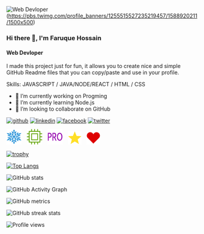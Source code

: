 ![Web Devloper](https://scontent.fdac8-1.fna.fbcdn.net/v/t1.18169-9/26229517_1914102085570130_2412987326473809472_n.jpg?_nc_cat=107&ccb=1-5&_nc_sid=8bfeb9&_nc_ohc=_J5ZRrFmnhUAX8Pw4uV&_nc_ht=scontent.fdac8-1.fna&oh=36110ec94bce02b82527acc9e84bb380&oe=61990537)
(https://pbs.twimg.com/profile_banners/1255515527235219457/1588920211/1500x500)
### Hi there 👋, I'm Faruque Hossain
#### Web Devloper


I made this project just for fun, it allows you to create nice and simple GitHub Readme files that you can copy/paste and use in your profile.

Skills: JAVASCRIPT / JAVA/NODE/REACT  / HTML / CSS

- 🔭 I’m currently working on Progming 
- 🌱 I’m currently learning Node.js 
- 👯 I’m looking to collaborate on GitHub 


[<img src='https://cdn.jsdelivr.net/npm/simple-icons@3.0.1/icons/github.svg' alt='github' height='40'>](https://github.com/https://github.com/Faaruque)  [<img src='https://cdn.jsdelivr.net/npm/simple-icons@3.0.1/icons/linkedin.svg' alt='linkedin' height='40'>](https://www.linkedin.com/in/https://www.linkedin.com/in/md-faruque-hossain-7566ba119//)  [<img src='https://cdn.jsdelivr.net/npm/simple-icons@3.0.1/icons/facebook.svg' alt='facebook' height='40'>](https://www.facebook.com/https://www.facebook.com/md.faruque.hossain.220)  [<img src='https://cdn.jsdelivr.net/npm/simple-icons@3.0.1/icons/twitter.svg' alt='twitter' height='40'>](https://twitter.com/https://twitter.com/MdFaruq49772769)  

<a href='https://archiveprogram.github.com/'><img src='https://raw.githubusercontent.com/acervenky/animated-github-badges/master/assets/acbadge.gif' width='40' height='40'></a> <a href='https://docs.github.com/en/developers'><img src='https://raw.githubusercontent.com/acervenky/animated-github-badges/master/assets/devbadge.gif' width='40' height='40'></a> <a href='https://github.com/pricing'><img src='https://raw.githubusercontent.com/acervenky/animated-github-badges/master/assets/pro.gif' width='40' height='40'></a> <a href='https://stars.github.com/'><img src='https://raw.githubusercontent.com/acervenky/animated-github-badges/master/assets/starbadge.gif' width='35' height='35'></a> <a href='https://docs.github.com/en/github/supporting-the-open-source-community-with-github-sponsors'><img src='https://raw.githubusercontent.com/acervenky/animated-github-badges/master/assets/sponsorbadge.gif' width='35' height='35'></a> 

[![trophy](https://github-profile-trophy.vercel.app/?username=https://github.com/Faaruque)](https://github.com/ryo-ma/github-profile-trophy)

[![Top Langs](https://github-readme-stats.vercel.app/api/top-langs/?username=https://github.com/Faaruque)](https://github.com/anuraghazra/github-readme-stats)

![GitHub stats](https://github-readme-stats.vercel.app/api?username=https://github.com/Faaruque&show_icons=true&count_private=true)  

![GitHub Activity Graph](https://activity-graph.herokuapp.com/graph?username=https://github.com/Faaruque)  

![GitHub metrics](https://metrics.lecoq.io/https://github.com/Faaruque)  

![GitHub streak stats](https://github-readme-streak-stats.herokuapp.com/?user=https://github.com/Faaruque)  

![Profile views](https://gpvc.arturio.dev/https://github.com/Faaruque)  
